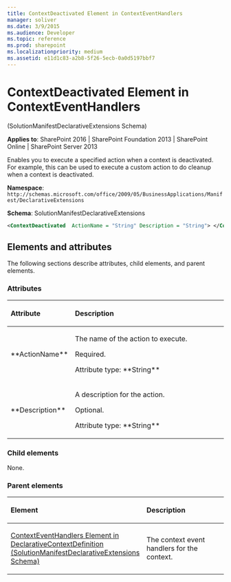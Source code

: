 ```yaml
---
title: ContextDeactivated Element in ContextEventHandlers
manager: soliver
ms.date: 3/9/2015
ms.audience: Developer
ms.topic: reference
ms.prod: sharepoint
ms.localizationpriority: medium
ms.assetid: e11d1c83-a2b8-5f26-5ecb-0a0d5197bbf7
---
```



# ContextDeactivated Element in ContextEventHandlers 

(SolutionManifestDeclarativeExtensions Schema)

**Applies to**: SharePoint 2016 | SharePoint Foundation 2013 | SharePoint Online | SharePoint Server 2013

Enables you to execute a specified action when a context is deactivated. For example, this can be used to execute a custom action to do cleanup when a context is deactivated.

**Namespace**:
`http://schemas.microsoft.com/office/2009/05/BusinessApplications/Manifest/DeclarativeExtensions`

**Schema**: SolutionManifestDeclarativeExtensions

```XML
<ContextDeactivated  ActionName = "String" Description = "String"> </ContextDeactivated>
```

## Elements and attributes

The following sections describe attributes, child elements, and parent elements.

### Attributes

<table>
<colgroup>
<col width="20%" />
<col width="80%" />
</colgroup>
<thead>
<tr class="header">
<th align="left"><p>Attribute</p></th>
<th align="left"><p>Description</p></th>
</tr>
</thead>
<tbody>
<tr class="odd">
<td align="left"><p>**ActionName**</p></td>
<td align="left"><p>The name of the action to execute.</p>
<p>Required.</p>
<p>Attribute type: **String**</p></td>
</tr>
<tr class="even">
<td align="left"><p>**Description**</p></td>
<td align="left"><p>A description for the action.</p>
<p>Optional.</p>
<p>Attribute type: **String**</p></td>
</tr>
</tbody>
</table>

### Child elements

None.

### Parent elements

<table>
<colgroup>
<col width="50%" />
<col width="50%" />
</colgroup>
<thead>
<tr class="header">
<th align="left"><p>Element</p></th>
<th align="left"><p>Description</p></th>
</tr>
</thead>
<tbody>
<tr class="odd">
<td align="left"><p><span sdata="link"><a href="contexteventhandlers-element-in-declarativecontextdefinition-solutionmanifestdec.md">ContextEventHandlers Element in DeclarativeContextDefinition (SolutionManifestDeclarativeExtensions Schema)</a></span></p></td>
<td align="left"><p>The context event handlers for the context.</p></td>
</tr>
</tbody>
</table>

<br/>

<br/>








